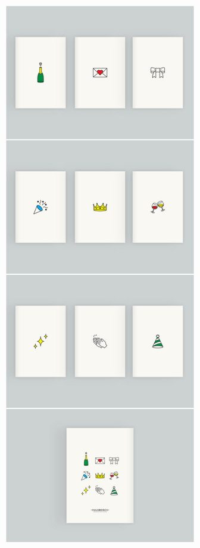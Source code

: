 <img src="img/hul/1.jpg"/>
<img src="img/hul/2.jpg"/>
<img src="img/hul/3.jpg"/>
<img src="img/hul/4.jpg"/>